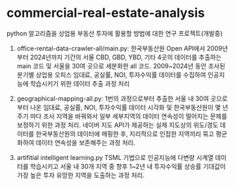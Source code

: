 # commercial-real-estate-analysis
python 알고리즘을 상업용 부동산 투자에 활용할 방법에 대한 연구 프로젝트(개발중)

1. office-rental-data-crawler-all/main.py:
 한국부동산원 Open API에서 2009년부터 2024년까지 기간의 서울 CBD, GBD, YBD, 기타 4곳의 데이터를 추출하는 main 코드 및 서울을 30여 곳으로 세분화한 all 코드. 2009~2024년 동안 조사된 분기별 상업용 오피스 임대료, 공실률, NOI, 투자수익률 데이터를 수집하여 인공지능에 학습시키기 위한 데이터 추출 과정 처리

2. geographical-mapping-all.py:
 1번의 과정으로부터 추출한 서울 내 30여 곳으로 부터 나온 임대료, 공실률, NOI, 투자수익률 데이터 시각화 및 한국부동산원이 몇 년 주기 마다 조사 지역을 바꿔와서 일부 세부지역의 데이터 연속성이 떨어지는 문제를 보정하기 위한 과정 처리. 네이버 지도 API가 제공하는 실제 지도상의 위도/경도 데이터를 한국부동산원의 데이터에 매핑한 후, 지리적으로 인접한 지역끼리 묶고 평균화하여 데이터 연속성을 보존해주는 과정 처리. 

3. artifitial intelligent learning.py
 TSML 기법으로 인공지능에 다변량 시계열 데이터를 학습시키고 서울 내 30개 지역 중 향후 1~2년 내 투자수익률 상승률 기대값이 가장 높은 투자 유망한 지역을 도출하는 과정 처리.

